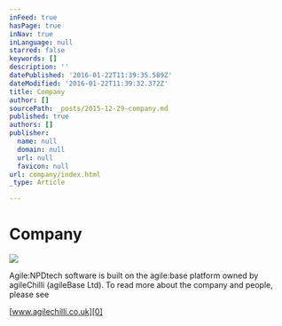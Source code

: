 ```yaml
---
inFeed: true
hasPage: true
inNav: true
inLanguage: null
starred: false
keywords: []
description: ''
datePublished: '2016-01-22T11:39:35.589Z'
dateModified: '2016-01-22T11:39:32.372Z'
title: Company
author: []
sourcePath: _posts/2015-12-29-company.md
published: true
authors: []
publisher:
  name: null
  domain: null
  url: null
  favicon: null
url: company/index.html
_type: Article

---
```

# Company
![](https://the-grid-user-content.s3-us-west-2.amazonaws.com/2e4d14a8-b6c7-4834-b99d-f2bed2fc1a74.png)

Agile:NPDtech software is built on the agile:base platform owned by agileChilli (agileBase Ltd). To read more about the company and people, please see

[www.agilechilli.co.uk][0]

[0]: http://www.agilechilli.co.uk/